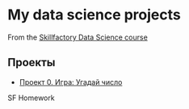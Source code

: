 # My data science projects
From the [Skillfactory Data Science course](https://skillfactory.ru/data-science)

## Проекты
* [Проект 0. Игра: Угадай число](https://github.com/melkicolour/sf_data_science/blob/main/game_v2.py)

SF Homework
